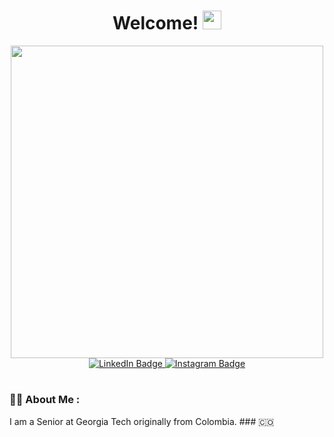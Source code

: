 <div id="welcome" align = "center">

 <h1>
  Welcome!
  <img src="https://media.giphy.com/media/hvRJCLFzcasrR4ia7z/giphy.gif" width="30px"/>
</h1>
</div>
  
<div id="header" align="center">
  <img src="https://media.giphy.com/media/3ornk57KwDXf81rjWM/giphy.gif" width="500"/>
</div>

<div id="badges" align="center">
  <a href="https://www.linkedin.com/in/pablo-correa-67b4601b6/">
    <img src="https://img.shields.io/badge/LinkedIn-blue?style=for-the-badge&logo=linkedin&logoColor=white" alt="LinkedIn Badge"/>
  </a>
  
  <a href="https://www.instagram.com/pablo.acc/">
    <img src="https://img.shields.io/badge/Instagram-white?style=for-the-badge&logo=instagram&logoColor=red%22" alt="Instagram Badge"/>
  </a>
 
 </div> 
<h1>
 </h1>

### :man_technologist: About Me :
I am a Senior at Georgia Tech originally from Colombia. ### :colombia:
  
 

